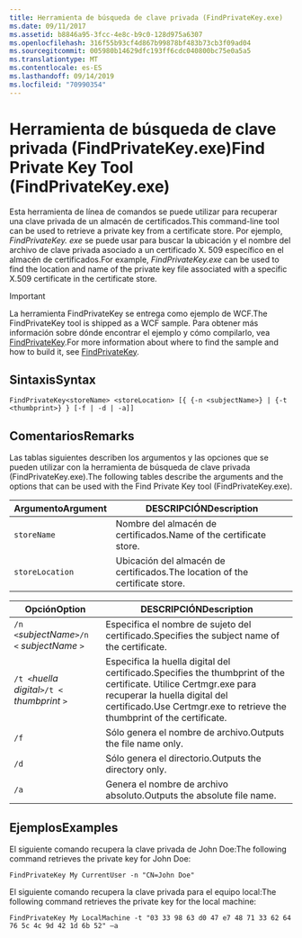 ```yaml
---
title: Herramienta de búsqueda de clave privada (FindPrivateKey.exe)
ms.date: 09/11/2017
ms.assetid: b8846a95-3fcc-4e8c-b9c0-128d975a6307
ms.openlocfilehash: 316f55b93cf4d867b99878bf483b73cb3f09ad04
ms.sourcegitcommit: 005980b14629dfc193ff6cdc040800bc75e0a5a5
ms.translationtype: MT
ms.contentlocale: es-ES
ms.lasthandoff: 09/14/2019
ms.locfileid: "70990354"
---
```

# <a name="find-private-key-tool-findprivatekeyexe"></a><span data-ttu-id="74eea-102">Herramienta de búsqueda de clave privada (FindPrivateKey.exe)</span><span class="sxs-lookup"><span data-stu-id="74eea-102">Find Private Key Tool (FindPrivateKey.exe)</span></span>

<span data-ttu-id="74eea-103">Esta herramienta de línea de comandos se puede utilizar para recuperar una clave privada de un almacén de certificados.</span><span class="sxs-lookup"><span data-stu-id="74eea-103">This command-line tool can be used to retrieve a private key from a certificate store.</span></span> <span data-ttu-id="74eea-104">Por ejemplo, *FindPrivateKey. exe* se puede usar para buscar la ubicación y el nombre del archivo de clave privada asociado a un certificado X. 509 específico en el almacén de certificados.</span><span class="sxs-lookup"><span data-stu-id="74eea-104">For example, *FindPrivateKey.exe* can be used to find the location and name of the private key file associated with a specific X.509 certificate in the certificate store.</span></span>

> [!IMPORTANT]
> <span data-ttu-id="74eea-105">La herramienta FindPrivateKey se entrega como ejemplo de WCF.</span><span class="sxs-lookup"><span data-stu-id="74eea-105">The FindPrivateKey tool is shipped as a WCF sample.</span></span> <span data-ttu-id="74eea-106">Para obtener más información sobre dónde encontrar el ejemplo y cómo compilarlo, vea [FindPrivateKey](./samples/findprivatekey.md).</span><span class="sxs-lookup"><span data-stu-id="74eea-106">For more information about where to find the sample and how to build it, see [FindPrivateKey](./samples/findprivatekey.md).</span></span>

## <a name="syntax"></a><span data-ttu-id="74eea-107">Sintaxis</span><span class="sxs-lookup"><span data-stu-id="74eea-107">Syntax</span></span>

```console
FindPrivateKey<storeName> <storeLocation> [{ {-n <subjectName>} | {-t <thumbprint>} } [-f | -d | -a]]
```

## <a name="remarks"></a><span data-ttu-id="74eea-108">Comentarios</span><span class="sxs-lookup"><span data-stu-id="74eea-108">Remarks</span></span>

<span data-ttu-id="74eea-109">Las tablas siguientes describen los argumentos y las opciones que se pueden utilizar con la herramienta de búsqueda de clave privada (FindPrivateKey.exe).</span><span class="sxs-lookup"><span data-stu-id="74eea-109">The following tables describe the arguments and the options that can be used with the Find Private Key tool (FindPrivateKey.exe).</span></span>

|<span data-ttu-id="74eea-110">Argumento</span><span class="sxs-lookup"><span data-stu-id="74eea-110">Argument</span></span>|<span data-ttu-id="74eea-111">DESCRIPCIÓN</span><span class="sxs-lookup"><span data-stu-id="74eea-111">Description</span></span>|
|--------------|-----------------|
|`storeName`|<span data-ttu-id="74eea-112">Nombre del almacén de certificados.</span><span class="sxs-lookup"><span data-stu-id="74eea-112">Name of the certificate store.</span></span>|
|`storeLocation`|<span data-ttu-id="74eea-113">Ubicación del almacén de certificados.</span><span class="sxs-lookup"><span data-stu-id="74eea-113">The location of the certificate store.</span></span>|

|<span data-ttu-id="74eea-114">Opción</span><span class="sxs-lookup"><span data-stu-id="74eea-114">Option</span></span>|<span data-ttu-id="74eea-115">DESCRIPCIÓN</span><span class="sxs-lookup"><span data-stu-id="74eea-115">Description</span></span>|
|------------|-----------------|
|<span data-ttu-id="74eea-116">`/n <`*subjectName*`>`</span><span class="sxs-lookup"><span data-stu-id="74eea-116">`/n <` *subjectName* `>`</span></span>|<span data-ttu-id="74eea-117">Especifica el nombre de sujeto del certificado.</span><span class="sxs-lookup"><span data-stu-id="74eea-117">Specifies the subject name of the certificate.</span></span>|
|<span data-ttu-id="74eea-118">`/t <`*huella digital*`>`</span><span class="sxs-lookup"><span data-stu-id="74eea-118">`/t <` *thumbprint* `>`</span></span>|<span data-ttu-id="74eea-119">Especifica la huella digital del certificado.</span><span class="sxs-lookup"><span data-stu-id="74eea-119">Specifies the thumbprint of the certificate.</span></span> <span data-ttu-id="74eea-120">Utilice Certmgr.exe para recuperar la huella digital del certificado.</span><span class="sxs-lookup"><span data-stu-id="74eea-120">Use Certmgr.exe to retrieve the thumbprint of the certificate.</span></span>|
|`/f`|<span data-ttu-id="74eea-121">Sólo genera el nombre de archivo.</span><span class="sxs-lookup"><span data-stu-id="74eea-121">Outputs the file name only.</span></span>|
|`/d`|<span data-ttu-id="74eea-122">Sólo genera el directorio.</span><span class="sxs-lookup"><span data-stu-id="74eea-122">Outputs the directory only.</span></span>|
|`/a`|<span data-ttu-id="74eea-123">Genera el nombre de archivo absoluto.</span><span class="sxs-lookup"><span data-stu-id="74eea-123">Outputs the absolute file name.</span></span>|

## <a name="examples"></a><span data-ttu-id="74eea-124">Ejemplos</span><span class="sxs-lookup"><span data-stu-id="74eea-124">Examples</span></span>

<span data-ttu-id="74eea-125">El siguiente comando recupera la clave privada de John Doe:</span><span class="sxs-lookup"><span data-stu-id="74eea-125">The following command retrieves the private key for John Doe:</span></span>

```console
FindPrivateKey My CurrentUser -n "CN=John Doe"
```

<span data-ttu-id="74eea-126">El siguiente comando recupera la clave privada para el equipo local:</span><span class="sxs-lookup"><span data-stu-id="74eea-126">The following command retrieves the private key for the local machine:</span></span>

```console
FindPrivateKey My LocalMachine -t "03 33 98 63 d0 47 e7 48 71 33 62 64 76 5c 4c 9d 42 1d 6b 52" –a
```
